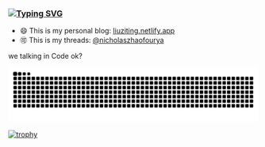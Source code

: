 ### [![Typing SVG](https://readme-typing-svg.demolab.com?font=Fira+Code&pause=1000&color=06161C&random=false&width=435&lines=Hi+there+%F0%9F%91%8B+welcome%EF%BC%81)](https://git.io/typing-svg)

- 😄 This is my personal blog: <a href="https://liuziting.netlify.app">liuziting.netlify.app</a>
- 🉑 This is my threads: <a href="https://www.threads.net/@nicholaszhaofourya">@nicholaszhaofourya</a>

we talking in Code ok?

![HuiDBK's github activity graph](https://raw.githubusercontent.com/liu-ziting/liu-ziting/output/github-contribution-grid-snake.svg)


[![trophy](https://github-profile-trophy.vercel.app/?username=liu-ziting)](https://github.com/liu-ziting/github-profile-trophy)





